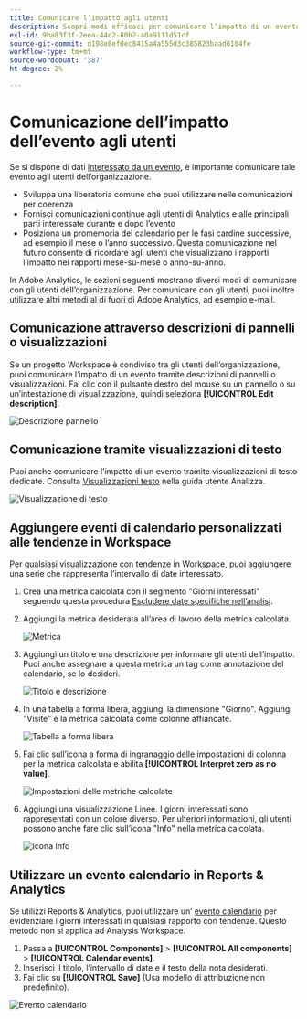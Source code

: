 ```yaml
---
title: Comunicare l’impatto agli utenti
description: Scopri modi efficaci per comunicare l’impatto di un evento nella tua organizzazione.
exl-id: 9ba83f3f-2eea-44c2-80b2-a0a9111d51cf
source-git-commit: d198e8ef0ec8415a4a555d3c385823baad6104fe
workflow-type: tm+mt
source-wordcount: '387'
ht-degree: 2%

---
```


# Comunicazione dell’impatto dell’evento agli utenti

Se si dispone di dati [interessato da un evento](overview.md), è importante comunicare tale evento agli utenti dell’organizzazione.

* Sviluppa una liberatoria comune che puoi utilizzare nelle comunicazioni per coerenza
* Fornisci comunicazioni continue agli utenti di Analytics e alle principali parti interessate durante e dopo l’evento
* Posiziona un promemoria del calendario per le fasi cardine successive, ad esempio il mese o l’anno successivo. Questa comunicazione nel futuro consente di ricordare agli utenti che visualizzano i rapporti l’impatto nei rapporti mese-su-mese o anno-su-anno.

In Adobe Analytics, le sezioni seguenti mostrano diversi modi di comunicare con gli utenti dell’organizzazione. Per comunicare con gli utenti, puoi inoltre utilizzare altri metodi al di fuori di Adobe Analytics, ad esempio e-mail.

## Comunicazione attraverso descrizioni di pannelli o visualizzazioni

Se un progetto Workspace è condiviso tra gli utenti dell’organizzazione, puoi comunicare l’impatto di un evento tramite descrizioni di pannelli o visualizzazioni. Fai clic con il pulsante destro del mouse su un pannello o su un’intestazione di visualizzazione, quindi seleziona **[!UICONTROL Edit description]**.

![Descrizione pannello](assets/panel_description.png)

## Comunicazione tramite visualizzazioni di testo

Puoi anche comunicare l’impatto di un evento tramite visualizzazioni di testo dedicate. Consulta [Visualizzazioni testo](/help/analyze/analysis-workspace/visualizations/text.md) nella guida utente Analizza.

![Visualizzazione di testo](assets/text_visualization.png)

## Aggiungere eventi di calendario personalizzati alle tendenze in Workspace

Per qualsiasi visualizzazione con tendenze in Workspace, puoi aggiungere una serie che rappresenta l’intervallo di date interessato.

1. Crea una metrica calcolata con il segmento &quot;Giorni interessati&quot; seguendo questa procedura [Escludere date specifiche nell’analisi](segments.md).
1. Aggiungi la metrica desiderata all’area di lavoro della metrica calcolata.

   ![Metrica](assets/calcmetric_event.png)

1. Aggiungi un titolo e una descrizione per informare gli utenti dell’impatto. Puoi anche assegnare a questa metrica un tag come annotazione del calendario, se lo desideri.

   ![Titolo e descrizione](assets/calcmetric_title_description.png)

1. In una tabella a forma libera, aggiungi la dimensione &quot;Giorno&quot;. Aggiungi &quot;Visite&quot; e la metrica calcolata come colonne affiancate.

   ![Tabella a forma libera](assets/calcmetric_freeform.png)

1. Fai clic sull’icona a forma di ingranaggio delle impostazioni di colonna per la metrica calcolata e abilita **[!UICONTROL Interpret zero as no value]**.

   ![Impostazioni delle metriche calcolate](assets/calcmetric_zero_no_value.png)

1. Aggiungi una visualizzazione Linee. I giorni interessati sono rappresentati con un colore diverso. Per ulteriori informazioni, gli utenti possono anche fare clic sull’icona &quot;Info&quot; nella metrica calcolata.

   ![Icona Info](assets/calcmetric_infoicon.png)

## Utilizzare un evento calendario in Reports &amp; Analytics

Se utilizzi Reports &amp; Analytics, puoi utilizzare un’ [evento calendario](/help/components/t-calendar-event.md) per evidenziare i giorni interessati in qualsiasi rapporto con tendenze. Questo metodo non si applica ad Analysis Workspace.

1. Passa a **[!UICONTROL Components]** > **[!UICONTROL All components]** > **[!UICONTROL Calendar events]**.
2. Inserisci il titolo, l’intervallo di date e il testo della nota desiderati.
3. Fai clic su **[!UICONTROL Save]** (Usa modello di attribuzione non predefinito).

![Evento calendario](assets/exclude_calendar_event.png)
